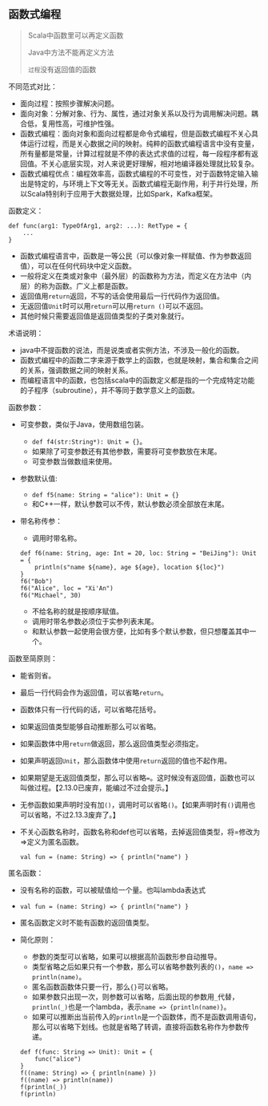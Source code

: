 ## 函数式编程

> Scala中函数里可以再定义函数
>
> Java中方法不能再定义方法
>
> `过程`没有返回值的函数

不同范式对比：

- 面向过程：按照步骤解决问题。
- 面向对象：分解对象、行为、属性，通过对象关系以及行为调用解决问题。耦合低，复用性高，可维护性强。
- 函数式编程：面向对象和面向过程都是命令式编程，但是函数式编程不关心具体运行过程，而是关心数据之间的映射。纯粹的函数式编程语言中没有变量，所有量都是常量，计算过程就是不停的表达式求值的过程，每一段程序都有返回值。不关心底层实现，对人来说更好理解，相对地编译器处理就比较复杂。
- 函数式编程优点：编程效率高，函数式编程的不可变性，对于函数特定输入输出是特定的，与环境上下文等无关。函数式编程无副作用，利于并行处理，所以Scala特别利于应用于大数据处理，比如Spark，Kafka框架。

函数定义：

```
def func(arg1: TypeOfArg1, arg2: ...): RetType = {
    ...
}
```

- 函数式编程语言中，函数是一等公民（可以像对象一样赋值、作为参数返回值），可以在任何代码块中定义函数。
- 一般将定义在类或对象中（最外层）的函数称为方法，而定义在方法中（内层）的称为函数。广义上都是函数。
- 返回值用`return`返回，不写的话会使用最后一行代码作为返回值。
- 无返回值`Unit`时可以用`return`可以用`return ()`可以不返回。
- 其他时候只需要返回值是返回值类型的子类对象就行。

术语说明：

- java中不提函数的说法，而是说类或者实例方法，不涉及一般化的函数。
- 函数式编程中的函数二字来源于数学上的函数，也就是映射，集合和集合之间的关系，强调数据之间的映射关系。
- 而编程语言中的函数，也包括scala中的函数定义都是指的一个完成特定功能的子程序（subroutine），并不等同于数学意义上的函数。

函数参数：

- 可变参数，类似于Java，使用数组包装。

  - `def f4(str:String*): Unit = {}`。
  - 如果除了可变参数还有其他参数，需要将可变参数放在末尾。
  - 可变参数当做数组来使用。

- 参数默认值:

  - `def f5(name: String = "alice"): Unit = {}`
  - 和C++一样，默认参数可以不传，默认参数必须全部放在末尾。

- 带名称传参：

  - 调用时带名称。

  ```
  def f6(name: String, age: Int = 20, loc: String = "BeiJing"): Unit = {
      println(s"name ${name}, age ${age}, location ${loc}")
  }
  f6("Bob")
  f6("Alice", loc = "Xi'An")
  f6("Michael", 30)
  ```

  - 不给名称的就是按顺序赋值。
  - 调用时带名参数必须位于实参列表末尾。
  - 和默认参数一起使用会很方便，比如有多个默认参数，但只想覆盖其中一个。

函数至简原则：

- 能省则省。

- 最后一行代码会作为返回值，可以省略`return`。

- 函数体只有一行代码的话，可以省略花括号。

- 如果返回值类型能够自动推断那么可以省略。

- 如果函数体中用`return`做返回，那么返回值类型必须指定。

- 如果声明返回`Unit`，那么函数体中使用`return`返回的值也不起作用。

- 如果期望是无返回值类型，那么可以省略`=`。这时候没有返回值，函数也可以叫做过程。【2.13.0已废弃，能编过不过会提示。】

- 无参函数如果声明时没有加`()`，调用时可以省略`()`。【如果声明时有`()`调用也可以省略，不过2.13.3废弃了。】

- 不关心函数名称时，函数名称和def也可以省略，去掉返回值类型，将=修改为=>定义为匿名函数。

  ```
  val fun = (name: String) => { println("name") }
  ```

匿名函数：

- 没有名称的函数，可以被赋值给一个量。也叫lambda表达式

- `val fun = (name: String) => { println("name") }`

- 匿名函数定义时不能有函数的返回值类型。

- 简化原则：

  - 参数的类型可以省略，如果可以根据高阶函数形参自动推导。
  - 类型省略之后如果只有一个参数，那么可以省略参数列表的`()`，`name => println(name)`。
  - 匿名函数函数体只要一行，那么`{}`可以省略。
  - 如果参数只出现一次，则参数可以省略，后面出现的参数用`_`代替，`println(_)`也是一个lambda，表示`name => {println(name)}`。
  - 如果可以推断出当前传入的`println`是一个函数体，而不是函数调用语句，那么可以省略下划线。也就是省略了转调，直接将函数名称作为参数传递。

  ```
  def f(func: String => Unit): Unit = {
      func("alice")
  }
  f((name: String) => { println(name) })
  f((name) => println(name))
  f(println(_))
  f(println)
  ```